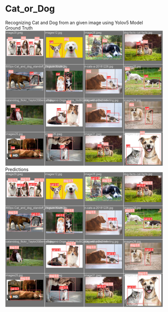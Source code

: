 # Cat_or_Dog
Recognizing Cat and Dog from an given image using Yolov5 Model
<br>
Ground Truth
<br>
<img src="val_batch0_labels.jpg" width=""/>
<br>
Predictions
<img src="val_batch0_pred.jpg" width=""/>
